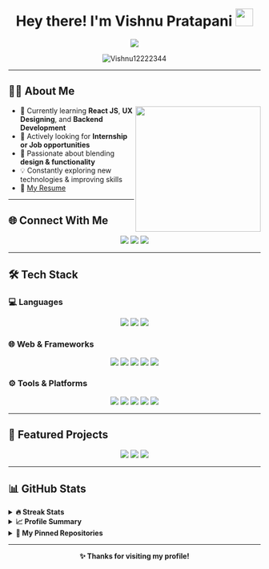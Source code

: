 <h1 align="center">Hey there! I'm Vishnu Pratapani <img src="https://media.giphy.com/media/hvRJCLFzcasrR4ia7z/giphy.gif" width="35"></h1>

<p align="center">
  <a href="https://github.com/DenverCoder1/readme-typing-svg">
    <img src="https://readme-typing-svg.herokuapp.com?font=Fira+Code&size=24&duration=3000&pause=1000&color=00FFD1&center=true&vCenter=true&width=650&height=60&lines=Aspiring+Full-Stack+Developer;Creative+UI%2FUX+Designer;Computer+Science+Engineer;Problem+Solver+%E2%9C%8C%EF%B8%8F" />
  </a>
</p>

<p align="center">
  <img src="https://komarev.com/ghpvc/?username=Vishnu12222344&label=Profile%20Views&color=0e75b6&style=flat-square" alt="Vishnu12222344" />
</p>

---

## 🧑‍💻 About Me

<img align="right" src="https://github.com/7oSkaaa/7oSkaaa/blob/main/Images/Right_Side.gif?raw=true" width="250"/>

- 🌱 Currently learning **React JS**, **UX Designing**, and **Backend Development**
- 💼 Actively looking for **Internship or Job opportunities**
- 🎨 Passionate about blending **design & functionality**
- 💡 Constantly exploring new technologies & improving skills
- 📄 [My Resume](https://drive.google.com/file/d/11QgU3lg1so2rI2XWvNOgtzyFeGIoMMlV/view?usp=drive_link)

---

## 🌐 Connect With Me

<p align="center">
  <a href="mailto:pratapanivishnu@gmail.com"><img src="https://img.shields.io/badge/Gmail-D14836?style=for-the-badge&logo=gmail&logoColor=white"></a>
  <a href="https://github.com/Vishnu12222344"><img src="https://img.shields.io/badge/GitHub-181717?style=for-the-badge&logo=github&logoColor=white"></a>
  <a href="https://www.linkedin.com/in/pratapanivishnu0003"><img src="https://img.shields.io/badge/LinkedIn-0A66C2?style=for-the-badge&logo=linkedin&logoColor=white"></a>
</p>

---

## 🛠️ Tech Stack

### 💻 Languages

<p align="center">
  <img src="https://img.shields.io/badge/C++-00599C?style=for-the-badge&logo=c%2B%2B&logoColor=white" />
  <img src="https://img.shields.io/badge/Java-ED8B00?style=for-the-badge&logo=java&logoColor=white" />
  <img src="https://img.shields.io/badge/JavaScript-F7DF1E?style=for-the-badge&logo=javascript&logoColor=black" />
</p>

### 🌐 Web & Frameworks

<p align="center">
  <img src="https://img.shields.io/badge/HTML5-E34F26?style=for-the-badge&logo=html5&logoColor=white" />
  <img src="https://img.shields.io/badge/CSS3-1572B6?style=for-the-badge&logo=css3&logoColor=white" />
  <img src="https://img.shields.io/badge/Bootstrap-563D7C?style=for-the-badge&logo=bootstrap&logoColor=white" />
  <img src="https://img.shields.io/badge/React-20232A?style=for-the-badge&logo=react&logoColor=61DAFB" />
  <img src="https://img.shields.io/badge/PHP-777BB4?style=for-the-badge&logo=php&logoColor=white" />
</p>

### ⚙️ Tools & Platforms

<p align="center">
  <img src="https://img.shields.io/badge/Git-F05032?style=for-the-badge&logo=git&logoColor=white" />
  <img src="https://img.shields.io/badge/MySQL-005C84?style=for-the-badge&logo=mysql&logoColor=white" />
  <img src="https://img.shields.io/badge/VS%20Code-007ACC?style=for-the-badge&logo=visual-studio-code&logoColor=white" />
  <img src="https://img.shields.io/badge/Figma-F24E1E?style=for-the-badge&logo=figma&logoColor=white" />
  <img src="https://img.shields.io/badge/JSON-000000?style=for-the-badge&logo=json&logoColor=white" />
</p>

---

## 🚀 Featured Projects

<p align="center">
  <a href="https://sainathaenterprises.netlify.app/"><img src="https://img.shields.io/badge/Sainatha%20Enterprises-E34F26?style=for-the-badge&logo=netlify&logoColor=white" /></a>
  <a href="https://github.com/Vishnu12222344/BloodNetwork360"><img src="https://img.shields.io/badge/BloodNetwork360-1572B6?style=for-the-badge&logo=github&logoColor=white" /></a>
  <a href="https://github.com/Vishnu12222344/Online-Furniture-Store-"><img src="https://img.shields.io/badge/Online%20Furniture%20Store-24292F?style=for-the-badge&logo=github&logoColor=white" /></a>
</p>

---

## 📊 GitHub Stats

<details>
  <summary><b>🔥 Streak Stats</b></summary>
  <p align="center">
    <img src="https://github-readme-streak-stats.herokuapp.com/?user=Vishnu12222344&theme=tokyonight_duo" />
  </p>
</details>

<details>
  <summary><b>📈 Profile Summary</b></summary>
  <p align="center">
    <img src="https://github-readme-stats.vercel.app/api?username=Vishnu12222344&show_icons=true&theme=tokyonight&layout=compact" height="180px"/>
    <img src="https://github-readme-stats.vercel.app/api/top-langs?username=Vishnu12222344&layout=compact&theme=tokyonight" height="180px"/>
  </p>
</details>

<details>
  <summary><b>📁 My Pinned Repositories</b></summary>
  <p align="center">
    <a href="https://github.com/Vishnu12222344/Sainatha-Enterprises">
      <img src="https://github-readme-stats.vercel.app/api/pin/?username=Vishnu12222344&repo=sainathaenterprises&theme=tokyonight" />
    </a>
    <a href="https://github.com/Vishnu12222344/Online-Furniture-Store-">
      <img src="https://github-readme-stats.vercel.app/api/pin/?username=Vishnu12222344&repo=Online-Furniture-Store-&theme=tokyonight" />
    </a>
    <a href="https://github.com/Vishnu12222344/BloodNetwork360">
      <img src="https://github-readme-stats.vercel.app/api/pin/?username=Vishnu12222344&repo=BloodNetwork360&theme=tokyonight" />
    </a>
    <a href="https://github.com/Vishnu12222344/Weather-Predictor-app">
      <img src="https://github-readme-stats.vercel.app/api/pin/?username=Vishnu12222344&repo=Weather-Predictor-app&theme=tokyonight" />
    </a>
    <a href="https://github.com/Vishnu12222344/University-Management-System">
      <img src="https://github-readme-stats.vercel.app/api/pin/?username=Vishnu12222344&repo=University-Management-System&theme=tokyonight" />
    </a>
  </p>
</details>

---

<p align="center"><b>✨ Thanks for visiting my profile!</b></p>

